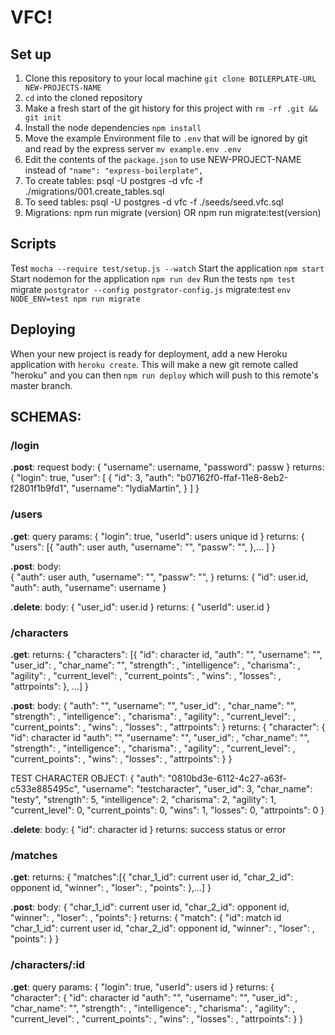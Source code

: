 # VFC!

## Set up

1. Clone this repository to your local machine `git clone BOILERPLATE-URL NEW-PROJECTS-NAME`
2. `cd` into the cloned repository
3. Make a fresh start of the git history for this project with `rm -rf .git && git init`
4. Install the node dependencies `npm install`
5. Move the example Environment file to `.env` that will be ignored by git and read by the express server `mv example.env .env`
6. Edit the contents of the `package.json` to use NEW-PROJECT-NAME instead of `"name": "express-boilerplate",`
7. To create tables:
    psql -U postgres -d vfc -f ./migrations/001.create_tables.sql 
8. To seed tables:
    psql -U postgres -d vfc -f ./seeds/seed.vfc.sql
9. Migrations: 
    npm run migrate (version)  OR  npm run migrate:test(version)

## Scripts
Test `mocha --require test/setup.js --watch`
Start the application `npm start`
Start nodemon for the application `npm run dev`
Run the tests `npm test`
migrate `postgrator --config postgrator-config.js`
migrate:test `env NODE_ENV=test npm run migrate`

## Deploying

When your new project is ready for deployment, add a new Heroku application with `heroku create`. This will make a new git remote called "heroku" and you can then `npm run deploy` which will push to this remote's master branch.


##  SCHEMAS:
### /login 
__.post__: 
request body: 
    {
        "username": username, 
        "password": passw
    }
returns: 
    {
        "login": true,
        "user": [
            {
                "id": 3,
                "auth": "b07162f0-ffaf-11e8-8eb2-f2801f1b9fd1",
                "username": "lydiaMartin",
            }
        ]
    }

### /users
__.get__:
query params:
    {
        "login": true,
        "userId": users unique id
    }
returns:
    {
        "users": [{
            "auth": user auth,
            "username": "",
            "passw": "",
        },...  ]
    }

__.post__: 
body:  
    {
        "auth": user auth,
        "username": "",
        "passw": "",
    }
returns: 
    {
        "id": user.id,
        "auth": auth,
        "username": username
    }

__.delete__:
body: 
    {
        "user_id": user.id
    }
returns:
    {
        "userId": user.id
    }

### /characters
__.get__:
returns: 
    {
        "characters": [{
            "id": character id,
            "auth": "",
            "username": "",
            "user_id": ,
            "char_name": "",
            "strength": ,
            "intelligence": ,
            "charisma": ,
            "agility": ,
            "current_level": ,
            "current_points": ,
            "wins": ,
            "losses": ,
            "attrpoints": 
        }, ...]
    }

__.post__:
body: 
    {
        "auth": "",
        "username": "",
        "user_id": ,
        "char_name": "",
        "strength": ,
        "intelligence": ,
        "charisma": ,
        "agility": ,
        "current_level": ,
        "current_points": ,
        "wins": ,
        "losses": ,
        "attrpoints": 
    }
returns: 
    {
        "character": {
            "id": character id
            "auth": "",
            "username": "",
            "user_id": ,
            "char_name": "",
            "strength": ,
            "intelligence": ,
            "charisma": ,
            "agility": ,
            "current_level": ,
            "current_points": ,
            "wins": ,
            "losses": ,
            "attrpoints": 
        }
    }

TEST CHARACTER OBJECT:
    {
        "auth": "0810bd3e-6112-4c27-a63f-c533e885495c",
        "username": "testcharacter",
        "user_id": 3,
        "char_name": "testy",
        "strength": 5,
        "intelligence": 2,
        "charisma": 2,
        "agility": 1,
        "current_level": 0,
        "current_points": 0,
        "wins": 1,
        "losses": 0,
        "attrpoints": 0
    }

__.delete__:
body:
    {
        "id": character id
    }
returns:
    success status or error

### /matches
__.get__:
returns: 
    {
        "matches":[{
            "char_1_id": current user id,
            "char_2_id": opponent id,
            "winner": ,
            "loser": ,
            "points": 
        },...]
    }

__.post__:
body: 
    {
        "char_1_id": current user id,
        "char_2_id": opponent id,
        "winner": ,
        "loser": ,
        "points": 
    }
returns: 
    {
        "match": {
            "id": match id
            "char_1_id": current user id,
            "char_2_id": opponent id,
            "winner": ,
            "loser": ,
            "points": 
        }
    }

### /characters/:id
__.get__:
query params: 
    {
        "login": true,
        "userId": users id
    }
returns:
    {
        "character": {
            "id": character id
            "auth": "",
            "username": "",
            "user_id": ,
            "char_name": "",
            "strength": ,
            "intelligence": ,
            "charisma": ,
            "agility": ,
            "current_level": ,
            "current_points": ,
            "wins": ,
            "losses": ,
            "attrpoints": 
        }
    }